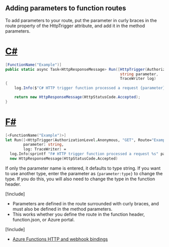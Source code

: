 ## Adding parameters to function routes

To add parameters to your route, put the parameter in curly braces in the route property of the HttpTrigger attribute, and add it in the method parameters.

# [C#](#tab/csharp) 

```csharp
[FunctionName("Example")]
public static async Task<HttpResponseMessage> Run([HttpTrigger(AuthorizationLevel.Anonymous, "GET", Route="Example/{parameter}")]HttpRequestMessage req,
                                                   string parameter,
                                                   TraceWriter log)
{
    log.Info($"C# HTTP trigger function processed a request {parameter}");

    return new HttpResponseMessage(HttpStatusCode.Accepted);
}
```

# [F#](#tab/fsharp) 

```fsharp
[<FunctionName("Example")>]
let Run([<HttpTrigger(AuthorizationLevel.Anonymous, "GET", Route="Example/{parameter}")>] req: HttpRequestMessage,
        parameter: string,
        log: TraceWriter) =
  log.Info(sprintf "F# HTTP trigger function processed a request %s" parameter)
  new HttpResponseMessage(HttpStatusCode.Accepted)
```

If only the parameter name is entered, it defaults to type string. If you want to use another type, enter the parameter as `{parameter:type}` to change the type. If you do this, you will also need to change the type in the function header.

[!include[](../includes/takeaways-heading.md)]

- Parameters are defined in the route surrounded with curly braces, and must also be defined in the method parameters.
- This works whether you define the route in the function header, function.json, or Azure portal.

[!include[](../includes/read-more-heading.md)]

- [Azure Functions HTTP and webhook bindings](https://docs.microsoft.com/azure/azure-functions/functions-bindings-http-webhook)